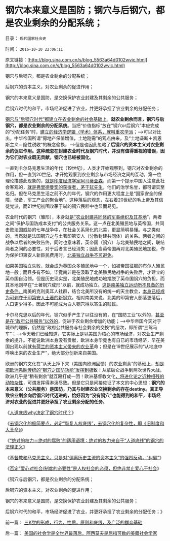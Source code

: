 # 钢穴本来意义是国防；钢穴与后钢穴，都是农业剩余的分配系统；

目录： `现代国家社会史` 

时间： `2016-10-10 22:06:11` 

原文链接：[http://blog.sina.com.cn/s/blog_5563a64d0102wvic.html](http://blog.sina.com.cn/s/blog_5563a64d0102wvic.html)

钢穴与后钢穴，都是农业剩余的分配系统；

后钢穴的资本主义，对农业剩余的促进作用；

钢穴的本来意义是国防，是交换保护农业封建及其剩余的公共服务；

后钢穴时代的和平，市场经济促进了农业，并更好承担了农业剩余的分配任务；

[钢穴与“后钢穴时代”都建立在农业剩余的社会基础上](../../../2016/10/6/钢穴化社会中“粮食危机，农业危机”的错觉,去钢穴化的复杂性.md)。**就农业剩余而言，钢穴与后钢穴，都是农业剩余的分配系统**。当把“价值指标”放在“钢穴or后钢穴”本应完成的“分配任务”时，[建立的经济学逻辑（学术）体系，就叫重农学派](../../../2011/5/2/产能过剩的惨烈代价；重农学派的耕地红线.md)；——>可以对比出，中华帝国所谓“房地产保值增值，土地刚需”的观点由来，及“土地垄断＋凯恩斯主义＝隐性税收”的概念偷换，——>但是也因此忽略了**后钢穴的资本主义对农业剩余的促进作用。这种疏忽在封建农业时代及钢穴时代，并没有值得重视的错误，因为它们对农业既无贡献，钢穴也已经被固化**。

一直到卡尔马克思生活的年代（19世纪），人类才开始观察到，钢穴对农业剩余的作用，但一直到20世纪，才开始观察到农业剩余与市场经济之间的互动。第一位理论描述此现象的，[就是印度经济学家阿马蒂亚森](../../../2011/12/31/从阿马蒂亚森看茅于轼，世界意识形态的主流.md)，而第一个提示中国人注意此社会客观的，[就是弗里德曼奖的获得者，茅于轼先生](../../../2014/11/4/茅于轼不是真理的化身，没有道德可以攻讦的弱点.md)，他们的治学名誉，都可谓实至名归。但在马克思生活之前不久的年代，钢穴的作用更大程度上是“国家安全的保障，储备，军工产业的聚合地”。这种落后的观念，左右着20世纪的毛上帝及其信徒党派，而21世纪初围攻茅于轼的钢穴民粹中也显而易见。

农业时代的钢穴（雏形），本身就[是“农业封建共同体的军事组织及其基地](../../../2010/1/21/国家是危机管理的工具.md)”，两者之间“保护与国防成本支付”的公共服务关系。这一点在北美殖民地与英帝国，共同击败法国威胁的七年战争中，在社会关系简化的北美，更显简明易懂。与之类似的，当然就是法国钢穴之与土著印第安人（分散封建共同体）的关系。两者之间的战争以后者的失败告终，同时也意味着，英帝国（钢穴）与北美殖民地之间，联结两者之间的必要性，对于后者言已经消失；因此当英帝国再对北美殖民地加税，作为保护印第安人新臣民费用时，[北美独立战争不可避免](../../../2008/3/22/《爱国者》后谈北美独立战争的政治经济外交军事史.md)。

如果美国独立失败，就会成为英国众多殖民地中一个，如被帝国征服的布尔人殖民地一般；而且多有不如。毕竟南非是在汲取了北美殖民地战争的失败后，才建立的英帝国自治领。但是历史现实是，北美殖民地成功地摆脱了英帝国钢穴的负担，而其本地则早在“土著钢穴成形”以前，就成功独立。[这是南美独立运动所不具备的历史条件。](../../../2015/2/18/从光荣革命的北美殖民地。看南美独立的不成熟，及圣马丁.md)南美的克利奥耳人社群，结合北美所没有的统一的天主教会，[本身已经成为可剥夺于印第安人土著的新钢穴](../../../2015/1/30/南美独立是滞后的法式大革命，委内瑞拉和反革命的哥伦比亚.md)。相对南美来说，北美的印第安人部落更落后，人口更少得多。因此不可能成为白人钢穴得以寄生的贱民。

卡尔马克思以后的年代，钢穴似乎产生了以往没有的，在“国防工业”以外的，[甚至是在“政府公共服务”以外的](../../../2011/10/19/公有制的税收，是绝对的权力.md)，促进于农业剩余增加的功能；——>中华帝国今天对于城市的理解，仍然是“政府公共服务与社会剩余的交换”的层次，即所谓“三驾马车”；——>今天我们已经知道，它实际上是以美国为核心的市场经济，对农业生产剩余的提升。不能说欧洲本身没有贡献，欧洲本身毕竟也有自已的市场经济，早在美国出现以前就[有荷兰的资本主义带来的农业革](../../../2015/3/4/荷兰发生农业革命和中国总是“粮食危机”的原因.md)命；但是在19世纪展示的“从地底中呼唤出来的农业生产”，绝大部分创新来自美国。

欧洲的钢穴文化在“从天上掉下来（美国向欧洲回馈）的农业剩余”的基础上，[却是把欧洲愚昧传统的“钢穴之国防功能”发挥到极](../../../2012/9/15/不埋葬凯恩斯主义就埋葬资本主义.md)致！从拿破仑战争到两次世界大战，欧洲几乎是“稍有剩余”就互殴打成一团！欧洲基督教文化[，将进化论之近种相残的动物杂性](../../../2010/12/23/进化论“近种相残”人类最严重和人类纪.md)，可谓发挥得淋漓尽致。但是它只是间接佐证了本文的中心思想：**钢穴的本来意义（公共服务）是国防，乃其与封建农业交换剩余的存在destiny。真正导致农业剩余向后钢穴时代迈进的，恰好因为“没有钢穴”也能得到的和平，市场经济对农业的促进并更好承担了农业剩余分配的任务**。

《[人道底线why决定了钢穴时代？](../../../2016/10/5/人道底线why决定了钢穴时代？.md)》

《[去钢穴化的极简要点，必定“恢复人权底线”，去钢穴化的复杂性，即《旧制度和大革命》](../../../2016/10/6/钢穴化社会中“粮食危机，农业危机”的错觉,去钢穴化的复杂性.md)》

《[“绝对的权力＝绝对的腐败”的适用语境；绝对的权力来自于“人道底线”的钢穴的法理正义](../../../2016/10/7/“绝对的权力＝绝对的腐败”的逻辑适用语境；.md)》

《[基督教和马克思主义，只是对“偏离历史主流的资本主义”的强烈反动，“纠偏”](../../../2016/10/8/农业封建之后，“人道底线＝钢穴时代”是历史的主流；.md)》

《[否定“爱心对社会/制度的必要性”是人权社会的必须，但绝非禁止爱心于社会](../../../2016/10/9/否定“爱心对社会／制度的必要性”是人权社会的必须.md)》

《钢穴与后钢穴，都是农业剩余的分配系统；

后钢穴的资本主义，对农业剩余的促进作用；

钢穴的本来意义是国防，是交换保护农业封建及其剩余的公共服务；

后钢穴时代的和平，市场经济促进了农业，并更好承担了农业剩余的分配任务；》

前一篇： [三K党的形成，行为，性质，原则和底线，及广泛的群众基础](../../../2016/10/10/三K党的形成，行为，性质，原则和底线，及广泛的群众基础.md)

后一篇： [美国的社会学是全世界最落后，阿西莫夫是屈指可数的美籍社会学家](../../../2016/8/31/美国的社会学是全世界最落后，阿西莫夫是屈指可数的美籍社会学家.md)

